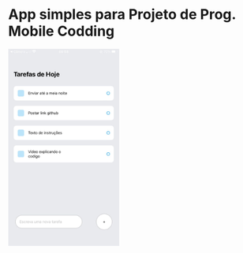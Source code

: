 # App simples para Projeto de Prog. Mobile Codding
<img src="./src/Preview.jpg" height="400" whidth="800"/>
